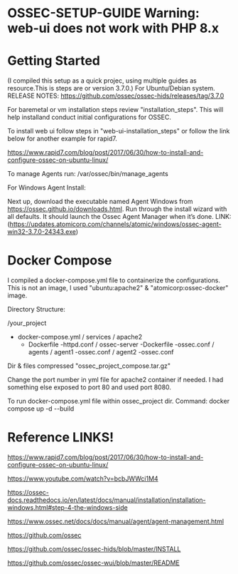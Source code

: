 # OSSEC-SETUP-GUIDE Warning: web-ui does not work with PHP 8.x 

# Getting Started

(I compiled this setup as a quick projec, using multiple guides as resource.This is steps are or version 3.7.0.)
For Ubuntu/Debian system.
RELEASE NOTES: https://github.com/ossec/ossec-hids/releases/tag/3.7.0
 

For baremetal or vm installation steps review "installation_steps". This will help installand conduct initial configurations for OSSEC.

To install web ui follow steps in "web-ui-installation_steps" or follow the link below for another example for rapid7. 

https://www.rapid7.com/blog/post/2017/06/30/how-to-install-and-configure-ossec-on-ubuntu-linux/

To manage Agents run: /var/ossec/bin/manage_agents

For Windows Agent Install:

Next up, download the executable named Agent Windows from https://ossec.github.io/downloads.html. Run through the install wizard with all defaults. It should launch the Ossec Agent Manager when it’s done. 
LINK: (https://updates.atomicorp.com/channels/atomic/windows/ossec-agent-win32-3.7.0-24343.exe)


# Docker Compose 

I compiled a docker-compose.yml file to containerize the configurations. This is not an image, I used "ubuntu:apache2" & "atomicorp:ossec-docker" image.

Directory Structure:

/your_project
 - docker-compose.yml
/ services
  / apache2
    - Dockerfile
    -httpd.conf
  / ossec-server
    -Dockerfile
    -ossec.conf
  / agents
    / agent1
       -ossec.conf
    / agent2
       -ossec.conf

Dir & files compressed "ossec_project_compose.tar.gz"

Change the port number in yml file for apache2 container if needed. I had something else exposed to port 80 and used port 8080.

To run docker-compose.yml file within ossec_project dir. Command: docker compose up -d --build




# Reference LINKS!

https://www.rapid7.com/blog/post/2017/06/30/how-to-install-and-configure-ossec-on-ubuntu-linux/

https://www.youtube.com/watch?v=bcbJWWci1M4

https://ossec-docs.readthedocs.io/en/latest/docs/manual/installation/installation-windows.html#step-4-the-windows-side

https://www.ossec.net/docs/docs/manual/agent/agent-management.html

https://github.com/ossec

https://github.com/ossec/ossec-hids/blob/master/INSTALL

https://github.com/ossec/ossec-wui/blob/master/README
